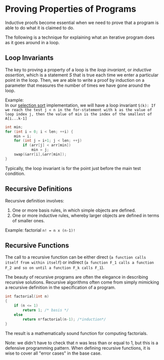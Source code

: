 # Proving Properties of Programs

Inductive proofs become essential when we need to prove that a program is able to do what it is claimed to do.

The following is a technique for explaining what an iterative program does as it goes around in a loop.

## Loop Invariants

The key to proving a property of a loop is the *loop invariant*, or *inductive assertion*, which is a statement *S* that is true each time we enter a particular point in the loop. Then, we are able to write a proof by induction on a parameter that measures the number of times we have gone around the loop.

Example:\
In our [selection sort](../sorting/selection_sort.c) implementation, we will have a loop invariant `S(k): If we reach the test j < n in the for-statement with k as the value of loop index j, then the value of min is the index of the smallest of A[i...k-1]`

```c
int min;
for (int i = 0; i < len; ++i) {
    min = i;
    for (int j = i+1; j < len; ++j)
        if (arr[j] < arr[min])
            min = j;
    swap(&arr[i],&arr[min]);
}
``` 

Typically, the loop invariant is for the point just before the main test condition.

## Recursive Definitions

Recursive definition involves:

1. One or more basis rules, in which simple objects are defined.
2. One or more inductive rules, whereby larger objects are defined in terms of smaller ones.

Example: factorial `n! = n x (n-1)!`

## Recursive Functions

The call to a recursive function can be either direct (`a function calls itself from within itself`) or indirect (`a function F_1 calls a function F_2 and so on until a function F_k calls F_1`). 

The beauty of recursive programs are often the elegance in describing recursive solutions. Recursive algorithms often come from simply mimicking a recursive definition in the specification of a program.

```c
int factorial(int n)
{
    if (n <= 1)
        return 1; /* basis */
    else
        return n*factorial(n-1); /*induction*/
}
```
The result is a mathematically sound function for computing factorials.

Note: we didn't have to check that n was less than or equal to 1, but this is a defensive programming pattern. When defining recursive functions, it is wise to cover all "error cases" in the base case.
